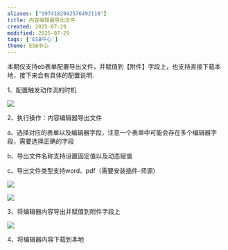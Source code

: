 ```yaml
---
aliases: ["1974182942576492118"]
title: 内容编辑器导出文件
created: 2025-07-29
modified: 2025-07-29
tags: ['ESB中心']
theme: ESB中心
---
```


本期仅支持eb表单配置导出文件，并赋值到【附件】字段上，也支持直接下载本地，接下来会有具体的配置说明.

1、配置触发动作流的时机

![](https://myhelpdoc.oss-cn-heyuan.aliyuncs.com/mdimages/8bcbbe87c70f701f43591bf8d3ee98db.jpg)

2、执行操作：内容编辑器导出文件

a、选择对应的表单以及编辑器字段，注意一个表单中可能会存在多个编辑器字段，需要选择正确的字段

b、导出文件名称支持设置固定值以及动态赋值

c、导出文件类型支持word、pdf（需要安装插件-师源）

![](https://myhelpdoc.oss-cn-heyuan.aliyuncs.com/mdimages/85f6ba9b4cdda73bf4dd7e7d28d53363.jpg)

![](https://myhelpdoc.oss-cn-heyuan.aliyuncs.com/mdimages/d9edc745d01f4092e99fa39918a83c4f.jpg)

3、将编辑器内容导出并赋值到附件字段上

![](https://myhelpdoc.oss-cn-heyuan.aliyuncs.com/mdimages/ece8d2ed864f39a50d5a754105f48b9b.jpg)

4、将编辑器内容下载到本地

